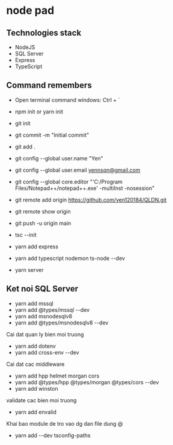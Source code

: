 # node pad

## Technologies stack

- NodeJS
- SQL Server
- Express
- TypeScript

## Command remembers

- Open terminal command windows: Ctrl + `
- npm init or yarn init
- git init
- git commit -m "Initial commit"
- git add .
- git config --global user.name "Yen"
- git config --global user.email yennsqn@gmail.com
- git config --global core.editor "'C:/Program Files/Notepad++/notepad++.exe' -multiInst -nosession"
- git remote add origin https://github.com/yen120184/QLDN.git
- git remote show origin
- git push -u origin main

- tsc --init

- yarn add express
- yarn add typescript nodemon ts-node --dev
- yarn server

## Ket noi SQL Server

- yarn add mssql
- yarn add @types/mssql --dev
- yarn add msnodesqlv8
- yarn add @types/msnodesqlv8 --dev

Cai dat quan ly bien moi truong

- yarn add dotenv
- yarn add cross-env --dev

Cai dat cac middleware

- yarn add hpp helmet morgan cors
- yarn add @types/hpp @types/morgan @types/cors --dev
- yarn add winston

validate cac bien moi truong

- yarn add envalid

Khai bao module de tro vao dg dan file dung @

- yarn add --dev tsconfig-paths